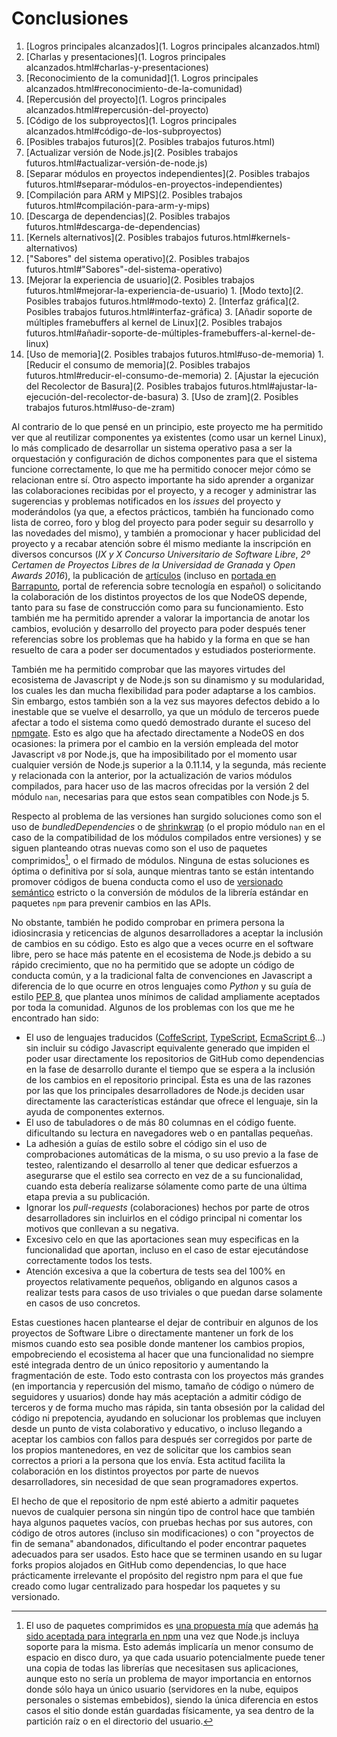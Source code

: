 # Conclusiones

1. [Logros principales alcanzados](1. Logros principales alcanzados.html)
  1. [Charlas y presentaciones](1. Logros principales alcanzados.html#charlas-y-presentaciones)
  2. [Reconocimiento de la comunidad](1. Logros principales alcanzados.html#reconocimiento-de-la-comunidad)
  3. [Repercusión del proyecto](1. Logros principales alcanzados.html#repercusión-del-proyecto)
  4. [Código de los subproyectos](1. Logros principales alcanzados.html#código-de-los-subproyectos)
2. [Posibles trabajos futuros](2. Posibles trabajos futuros.html)
  1. [Actualizar versión de Node.js](2. Posibles trabajos futuros.html#actualizar-versión-de-node.js)
  2. [Separar módulos en proyectos independientes](2. Posibles trabajos futuros.html#separar-módulos-en-proyectos-independientes)
  3. [Compilación para ARM y MIPS](2. Posibles trabajos futuros.html#compilación-para-arm-y-mips)
  4. [Descarga de dependencias](2. Posibles trabajos futuros.html#descarga-de-dependencias)
  5. [Kernels alternativos](2. Posibles trabajos futuros.html#kernels-alternativos)
  6. ["Sabores" del sistema operativo](2. Posibles trabajos futuros.html#"Sabores"-del-sistema-operativo)
  7. [Mejorar la experiencia de usuario](2. Posibles trabajos futuros.html#mejorar-la-experiencia-de-usuario)
    1. [Modo texto](2. Posibles trabajos futuros.html#modo-texto)
    2. [Interfaz gráfica](2. Posibles trabajos futuros.html#interfaz-gráfica)
    3. [Añadir soporte de múltiples framebuffers al kernel de Linux](2. Posibles trabajos futuros.html#añadir-soporte-de-múltiples-framebuffers-al-kernel-de-linux)
  8. [Uso de memoria](2. Posibles trabajos futuros.html#uso-de-memoria)
    1. [Reducir el consumo de memoria](2. Posibles trabajos futuros.html#reducir-el-consumo-de-memoria)
    2. [Ajustar la ejecución del Recolector de Basura](2. Posibles trabajos futuros.html#ajustar-la-ejecución-del-recolector-de-basura)
    3. [Uso de zram](2. Posibles trabajos futuros.html#uso-de-zram)


Al contrario de lo que pensé en un principio, este proyecto me ha permitido ver
que al reutilizar componentes ya existentes (como usar un kernel Linux), lo más
complicado de desarrollar un sistema operativo pasa a ser la orquestación y
configuración de dichos componentes para que el sistema funcione correctamente,
lo que me ha permitido conocer mejor cómo se relacionan entre sí. Otro aspecto
importante ha sido aprender a organizar las colaboraciones recibidas por el
proyecto, y a recoger y administrar las sugerencias y problemas notificados en
los *issues* del proyecto y moderándolos (ya que, a efectos prácticos, también
ha funcionado como lista de correo, foro y blog del proyecto para poder seguir
su desarrollo y las novedades del mismo), y también a promocionar y hacer
publicidad del proyecto y a recabar atención sobre él mismo mediante la
inscripción en diversos concursos (*IX y X Concurso Universitario de Software
Libre*, *2º Certamen de Proyectos Libres de la Universidad de Granada* y *Open
Awards 2016*), la publicación de
[artículos](http://dcjtech.info/topic/nodeos-1-0-rc1-press-note) (incluso en
[portada en Barrapunto](http://softlibre.barrapunto.com/article.pl?sid=16/03/05/1116259),
portal de referencia sobre tecnología en español) o solicitando la colaboración
de los distintos proyectos de los que NodeOS depende, tanto para su fase de
construcción como para su funcionamiento. Esto también me ha permitido aprender
a valorar la importancia de anotar los cambios, evolución y desarrollo del
proyecto para poder después tener referencias sobre los problemas que ha habido
y la forma en que se han resuelto de cara a poder ser documentados y estudiados
posteriormente.

También me ha permitido comprobar que las mayores virtudes del ecosistema de
Javascript y de Node.js son su dinamismo y su modularidad, los cuales les dan
mucha flexibilidad para poder adaptarse a los cambios. Sin embargo, estos
también son a la vez sus mayores defectos debido a lo inestable que se vuelve el
desarrollo, ya que un módulo de terceros puede afectar a todo el sistema como
quedó demostrado durante el suceso del
[npmgate](http://cryto.net/~joepie91/blog/2016/03/23/reflections-on-npm-gate-one-day-later).
Esto es algo que ha afectado directamente a NodeOS en dos ocasiones: la primera
por el cambio en la versión empleada del motor Javascript `v8` por Node.js, que
ha imposibilitado por el momento usar cualquier versión de Node.js superior a la
0.11.14, y la segunda, más reciente y relacionada con la anterior, por la
actualización de varios módulos compilados, para hacer uso de las macros
ofrecidas por la versión 2 del módulo `nan`, necesarias para que estos sean
compatibles con Node.js 5.

Respecto al problema de las versiones han surgido soluciones como son el uso de
*bundledDependencies* o de [shrinkwrap](https://docs.npmjs.com/cli/shrinkwrap)
(o el propio módulo `nan` en el caso de la compatibilidad de los módulos
compilados entre versiones) y se siguen planteando otras nuevas como son el uso
de paquetes comprimidos[^1], o el firmado de módulos. Ninguna de estas
soluciones es óptima o definitiva por sí sola, aunque mientras tanto se están
intentando promover códigos de buena conducta como el uso de
[versionado semántico](http://semver.org) estricto o la conversión de módulos de
la librería estándar en paquetes `npm` para prevenir cambios en las APIs.

No obstante, también he podido comprobar en primera persona la idiosincrasia y
reticencias de algunos desarrolladores a aceptar la inclusión de cambios en su
código. Esto es algo que a veces ocurre en el software libre, pero se hace más
patente en el ecosistema de Node.js debido a su rápido crecimiento, que no ha
permitido que se adopte un código de conducta común, y a la tradicional falta
de convenciones en Javascript a diferencia de lo que ocurre en otros lenguajes
como *Python* y su guía de estilo
[PEP 8](https://www.python.org/dev/peps/pep-0008), que plantea unos mínimos de
calidad ampliamente aceptados por toda la comunidad. Algunos de los problemas
con los que me he encontrado han sido:

* El uso de lenguajes traducidos ([CoffeScript](http://coffeescript.org),
  [TypeScript](http://www.typescriptlang.org),
  [EcmaScript 6](http://babeljs.io)...) sin incluir su código Javascript
  equivalente generado que impiden el poder usar directamente los repositorios
  de GitHub como dependencias en la fase de desarrollo durante el tiempo que se
  espera a la inclusión de los cambios en el repositorio principal. Ésta es una
  de las razones por las que los principales desarrolladores de Node.js deciden
  usar directamente las características estándar que ofrece el lenguaje, sin la
  ayuda de componentes externos.
* El uso de tabuladores o de más 80 columnas en el código fuente. dificultando
  su lectura en navegadores web o en pantallas pequeñas.
* La adhesión a guías de estilo sobre el código sin el uso de comprobaciones
  automáticas de la misma, o su uso previo a la fase de testeo, ralentizando el
  desarrollo al tener que dedicar esfuerzos a asegurarse que el estilo sea
  correcto en vez de a su funcionalidad, cuando esta debería realizarse
  sólamente como parte de una última etapa previa a su publicación.
* Ignorar los *pull-requests* (colaboraciones) hechos por parte de otros
  desarrolladores sin incluirlos en el código principal ni comentar los motivos
  que conllevan a su negativa.
* Excesivo celo en que las aportaciones sean muy especificas en la funcionalidad
  que aportan, incluso en el caso de estar ejecutándose correctamente todos los
  tests.
* Atención excesiva a que la cobertura de tests sea del 100% en proyectos
  relativamente pequeños, obligando en algunos casos a realizar tests para casos
  de uso triviales o que puedan darse solamente en casos de uso concretos.

Estas cuestiones hacen plantearse el dejar de contribuir en algunos de los
proyectos de Software Libre o directamente mantener un fork de los mismos cuando
esto sea posible donde mantener los cambios propios, empobreciendo el ecosistema
al hacer que una funcionalidad no siempre esté integrada dentro de un único
repositorio y aumentando la fragmentación de este. Todo esto contrasta con los
proyectos más grandes (en importancia y repercusión del mismo, tamaño de código
o número de seguidores y usuarios) donde hay más aceptación a admitir código de
terceros y de forma mucho mas rápida, sin tanta obsesión por la calidad del
código ni prepotencia, ayudando en solucionar los problemas que incluyen desde
un punto de vista colaborativo y educativo, o incluso llegando a aceptar los
cambios con fallos para después ser corregidos por parte de los propios
mantenedores, en vez de solicitar que los cambios sean correctos a priori a la
persona que los envía. Esta actitud facilita la colaboración en los distintos
proyectos por parte de nuevos desarrolladores, sin necesidad de que sean
programadores expertos.

El hecho de que el repositorio de npm esté abierto a admitir paquetes nuevos de
cualquier persona sin ningún tipo de control hace que también haya algunos
paquetes vacíos, con pruebas hechas por sus autores, con código de otros autores
(incluso sin modificaciones) o con "proyectos de fin de semana" abandonados,
dificultando el poder encontrar paquetes adecuados para ser usados. Esto hace
que se terminen usando en su lugar forks propios alojados en GitHub como
dependencias, lo que hace prácticamente irrelevante el propósito del registro
npm para el que fue creado como lugar centralizado para hospedar los paquetes y
su versionado.


[^1]: El uso de paquetes comprimidos es [una propuesta mía](https://github.com/nodejs/node/issues/1278) que además [ha sido aceptada para integrarla en npm](https://github.com/npm/npm/issues/7762) una vez que Node.js incluya soporte para la misma. Esto además implicaría un menor consumo de espacio en disco duro, ya que cada usuario potencialmente puede tener una copia de todas las librerías que necesitasen sus aplicaciones, aunque esto no sería un problema de mayor importancia en entornos donde sólo haya un único usuario (servidores en la nube, equipos personales o sistemas embebidos), siendo la única diferencia en estos casos el sitio donde están guardadas físicamente, ya sea dentro de la partición raíz o en el directorio del usuario.
